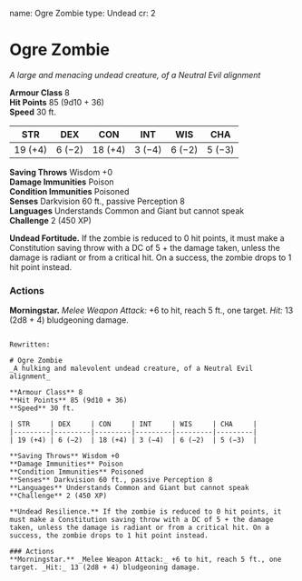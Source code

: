 name: Ogre Zombie
type: Undead
cr: 2

# Ogre Zombie 
_A large and menacing undead creature, of a Neutral Evil alignment_

**Armour Class** 8    
**Hit Points** 85 (9d10 + 36)    
**Speed** 30 ft. 

| STR     | DEX     | CON     | INT     | WIS     | CHA     |
|---------|---------|---------|---------|---------|---------|
| 19 (+4) | 6 (−2)  | 18 (+4) | 3 (−4)  | 6 (−2)  | 5 (−3)  |

**Saving Throws** Wisdom +0    
**Damage Immunities** Poison    
**Condition Immunities** Poisoned    
**Senses** Darkvision 60 ft., passive Perception 8    
**Languages** Understands Common and Giant but cannot speak    
**Challenge** 2 (450 XP) 

**Undead Fortitude.** If the zombie is reduced to 0 hit points, it must make a Constitution saving throw with a DC of 5 + the damage taken, unless the damage is radiant or from a critical hit. On a success, the zombie drops to 1 hit point instead. 

### Actions 
**Morningstar.** _Melee Weapon Attack:_ +6 to hit, reach 5 ft., one target. _Hit:_ 13 (2d8 + 4) bludgeoning damage.
```

Rewritten:

# Ogre Zombie 
_A hulking and malevolent undead creature, of a Neutral Evil alignment_

**Armour Class** 8    
**Hit Points** 85 (9d10 + 36)    
**Speed** 30 ft. 

| STR     | DEX     | CON     | INT     | WIS     | CHA     |
|---------|---------|---------|---------|---------|---------|
| 19 (+4) | 6 (−2)  | 18 (+4) | 3 (−4)  | 6 (−2)  | 5 (−3)  |

**Saving Throws** Wisdom +0    
**Damage Immunities** Poison    
**Condition Immunities** Poisoned    
**Senses** Darkvision 60 ft., passive Perception 8    
**Languages** Understands Common and Giant but cannot speak    
**Challenge** 2 (450 XP) 

**Undead Resilience.** If the zombie is reduced to 0 hit points, it must make a Constitution saving throw with a DC of 5 + the damage taken, unless the damage is radiant or from a critical hit. On a success, the zombie drops to 1 hit point instead. 

### Actions 
**Morningstar.** _Melee Weapon Attack:_ +6 to hit, reach 5 ft., one target. _Hit:_ 13 (2d8 + 4) bludgeoning damage.